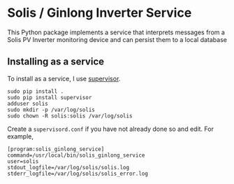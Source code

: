 # Solis / Ginlong Inverter Service

This Python package implements a service that interprets messages from a Solis PV Inverter
monitoring device and can persist them to a local database

## Installing as a service

To install as a service, I use [supervisor](http://supervisord.org/).

    sudo pip install .
    sudo pip install supervisor
    adduser solis
    sudo mkdir -p /var/log/solis
    sudo chown -R solis:solis /var/log/solis

Create a `supervisord.conf` if you have not already done so and edit. For example,

    [program:solis_ginlong_service]
    command=/usr/local/bin/solis_ginlong_service
    user=solis
    stdout_logfile=/var/log/solis/solis.log
    stderr_logfile=/var/log/solis/solis_error.log
